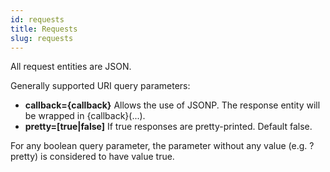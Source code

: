 ```yaml
---
id: requests
title: Requests
slug: requests
---
```



All request entities are JSON.

Generally supported URI query parameters:
* **callback={callback}**
Allows the use of JSONP. The response entity will be wrapped in {callback}(...).
* **pretty=[true|false]**
If true responses are pretty-printed. Default false.

For any boolean query parameter, the parameter without any value (e.g. ?pretty) is considered to have
value true.

